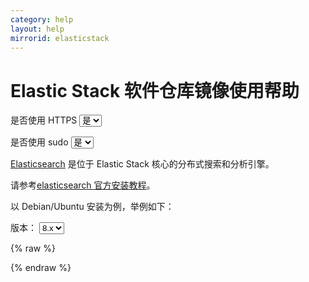 ```yaml
---
category: help
layout: help
mirrorid: elasticstack
---
```


<!-- 本 markdown 从 mirrorz-org/mirrorz-help 自动生成，如需修改，请修改 mirrorz-org/mirrorz-help 的对应部分 -->

# Elastic Stack 软件仓库镜像使用帮助

<form class="form-inline">
<div class="form-group">
	<label>是否使用 HTTPS</label>
	<select id="http-select" class="form-control content-select" data-target="#content-0">
	  <option data-http_protocol="https://" selected>是</option>
	  <option data-http_protocol="http://">否</option>
	</select>
</div>
</form>


<form class="form-inline">
<div class="form-group">
	<label>是否使用 sudo</label>
	<select id="sudo-select" class="form-control content-select" data-target="#content-0">
	  <option data-sudo="sudo " data-sudoE="sudo -E " selected>是</option>
	  <option data-sudo="" data-sudoE="">否</option>
	</select>
</div>
</form>



[Elasticsearch](https://www.elastic.co/cn/what-is/elasticsearch) 是位于 Elastic Stack 核心的分布式搜索和分析引擎。

请参考[elasticsearch 官方安装教程](https://www.elastic.co/guide/en/elasticsearch/reference/current/deb.html)。

以 Debian/Ubuntu 安装为例，举例如下：



<form class="form-inline">
<div class="form-group">
  <label>版本：</label>
    <select id="select-0-0" class="form-control content-select" data-target="#content-0">
      <option data-version="8.x" selected>8.x</option>
      <option data-version="7.x">7.x</option>
      <option data-version="6.x">6.x</option>
    </select>
</div>
</form>

{% raw %}
<script id="template-0" type="x-tmpl-markup">
wget -qO - https://artifacts.elastic.co/GPG-KEY-elasticsearch | {{sudo}}gpg --dearmor -o /usr/share/keyrings/elasticsearch-keyring.gpg
echo "deb [signed-by=/usr/share/keyrings/elasticsearch-keyring.gpg] {{http_protocol}}{{mirror}}/{{version}}/apt/ stable main" | {{sudo}}tee /etc/apt/sources.list.d/elastic-{{version}}.list
{{sudo}}apt-get update && {{sudo}}apt-get install elasticsearch
</script>
{% endraw %}

<p></p>

<pre>
<code id="content-0" class="language-bash" data-template="#template-0" data-select="#http-select,#sudo-select,#select-0-0">
</code>
</pre>


